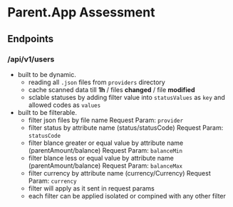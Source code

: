 # Parent.App Assessment

## Endpoints
### /api/v1/users

- built to be dynamic.
  - reading all `.json` files from `providers` directory
  - cache scanned data till **1h** / files **changed** / file **modified**
  - sclable statuses by adding filter value into `statusValues` as `key` and allowed codes as `values`
-  built to be filterable.
   -  filter json files by file name Request Param: `provider`
   -  filter status by attribute name (status/statusCode) Request Param: `statusCode` 
   -  filter blance greater or equal value by attribute name (parentAmount/balance) Request Param: `balanceMin` 
   -  filter blance less or equal value by attribute name (parentAmount/balance) Request Param: `balanceMax` 
   -  filter currency by attribute name (currency/Currency) Request Param: `currency` 
   -  filter will apply as it sent in request params
   -  each filter can be applied isolated or compined with any other filter


